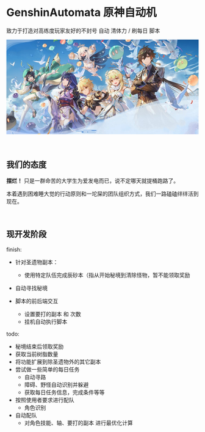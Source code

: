 

# GenshinAutomata 原神自动机

致力于打造对高练度玩家友好的不封号 自动 清体力 / 刷每日 脚本

![head](profile/head.png)

<br>

## 我们的态度

**摆烂！** 只是一群命苦的大学生为爱发电而已，说不定哪天就提桶跑路了。

本着遇到困难睡大觉的行动原则和一坨屎的团队组织方式，我们一路磕磕绊绊活到现在。

<br>

## 现开发阶段

finish:
- 针对圣遗物副本：
  - 使用特定队伍完成辰砂本（指从开始秘境到清除怪物，暂不能领取奖励

- 自动寻找秘境
- 脚本的前后端交互
  - 设置要打的副本 和 次数
  - 挂机自动执行脚本

todo:
- 秘境结束后领取奖励
- 获取当前树脂数量
- 将功能扩展到除圣遗物外的其它副本
- 尝试做一些简单的每日任务
  - 自动寻路
  - 障碍、野怪自动识别并躲避
  - 获取每日任务信息，完成条件等等
- 按照使用者要求进行配队
  - 角色识别
- 自动配队
  - 对角色技能、轴、要打的副本 进行最优化计算

